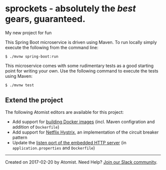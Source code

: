 # sprockets - absolutely the _best_ gears, guaranteed.

My new project for fun


This Spring Boot microservice is driven using Maven. To run locally
simply execute the following from the command line:

```
$ ./mvnw spring-boot:run
```


This microservice comes with some rudimentary tests as a good starting
point for writing your own. Use the following command to execute the
tests using Maven:

```
$ ./mvnw test
```

Extend the project
--------------------

The following Atomist editors are available for this project:

*   Add support for [building Docker images][docker] (incl. Maven
    configration and addition of `Dockerfile`)
*   Add support for [Netflix Hystrix][hystrix], an implementation of
    the circuit breaker pattern
*   Update the [listen port of the embedded HTTP server][port] (in
    `application.properties` and `Dockerfile`)

[docker]: https://api.atomist.com/v1/projects/editors/2006fbe0-fcbb-4b52-a282-1ac99e296ed1
[hystrix]: https://api.atomist.com/v1/projects/editors/97357b3d-9269-417f-bc05-133e8c5ac2c9
[port]: https://api.atomist.com/v1/projects/editors/9090c8de-be9f-4a99-96b1-ed8890a9f879

---
Created on 2017-02-20 by Atomist.
Need Help? <a href="https://join.atomist.com/">Join our Slack community</a>.
